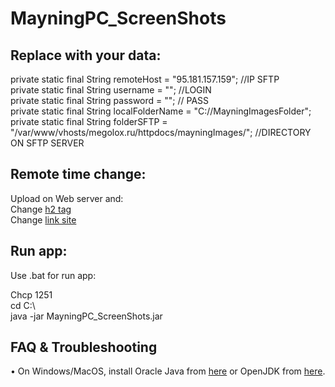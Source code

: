 # MayningPC_ScreenShots

## Replace with your data:

private static final String remoteHost = "95.181.157.159"; //IP SFTP <br>
private static final String username = ""; //LOGIN <br>
private static final String password = ""; // PASS <br>
private static final String localFolderName = "C://MayningImagesFolder"; <br>
private static final String folderSFTP = "/var/www/vhosts/megolox.ru/httpdocs/mayningImages/"; //DIRECTORY ON SFTP SERVER <br>

## Remote time change:
Upload on Web server and: <br>
Change [h2 tag](https://github.com/megoRU/MayningPC_ScreenShots/blob/5145292afde4f62e601c3ba4358f898e83b91335/index.html#L9) <br>
Change [link site](https://github.com/megoRU/MayningPC_ScreenShots/blob/55431eb3b2f5155701e24b334deffbd44f10e2d5/src/main/java/Main.java#L38)

## Run app:
Use .bat for run app:

Chcp 1251 <br>
cd C:\ <br>
java -jar MayningPC_ScreenShots.jar <br>

## FAQ & Troubleshooting

• On Windows/MacOS, install Oracle Java from [here](https://www.oracle.com/java/technologies/javase-downloads.html) or OpenJDK from [here](https://adoptopenjdk.net/).
